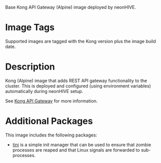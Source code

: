 Base Kong API Gateway (Alpine) image deployed by neonHIVE.

# Image Tags

Supported images are tagged with the Kong version plus the image build date.

# Description

Kong (Alpine) image that adds REST API gateway functionality to the cluster.  This is deployed and configured (using environment variables) automatically during neonHIVE setup.

See [Kong API Gateway](http://konghq.com) for more information.

# Additional Packages

This image includes the following packages:

* [tini](https://github.com/krallin/tini) is a simple init manager that can be used to ensure that zombie processes are reaped and that Linux signals are forwarded to sub-processes.
